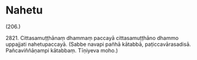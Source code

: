 # Nahetu

(206.)

2821\. Cittasamuṭṭhānaṃ dhammaṃ paccayā cittasamuṭṭhāno dhammo uppajjati nahetupaccayā. (Sabbe navapi pañhā kātabbā, paṭiccavārasadisā. Pañcaviññāṇampi kātabbaṃ. Tīṇiyeva moho.)
